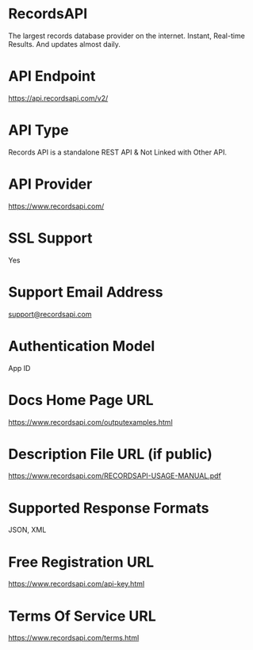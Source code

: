 # RecordsAPI
The largest records database provider on the internet. Instant, Real-time Results. And updates almost daily.

# API Endpoint
https://api.recordsapi.com/v2/

# API Type
Records API is a standalone REST API & Not Linked with Other API.

# API Provider
https://www.recordsapi.com/

# SSL Support
Yes

# Support Email Address
support@recordsapi.com

# Authentication Model
App ID

# Docs Home Page URL
https://www.recordsapi.com/outputexamples.html

# Description File URL (if public)
https://www.recordsapi.com/RECORDSAPI-USAGE-MANUAL.pdf

# Supported Response Formats
JSON, XML

# Free Registration URL
https://www.recordsapi.com/api-key.html

# Terms Of Service URL
https://www.recordsapi.com/terms.html
